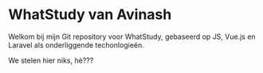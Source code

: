# WhatStudy van Avinash #

Welkom bij mijn Git repository voor WhatStudy, gebaseerd op JS, Vue.js en Laravel als onderliggende techonlogieën.

We stelen hier niks, hè???
